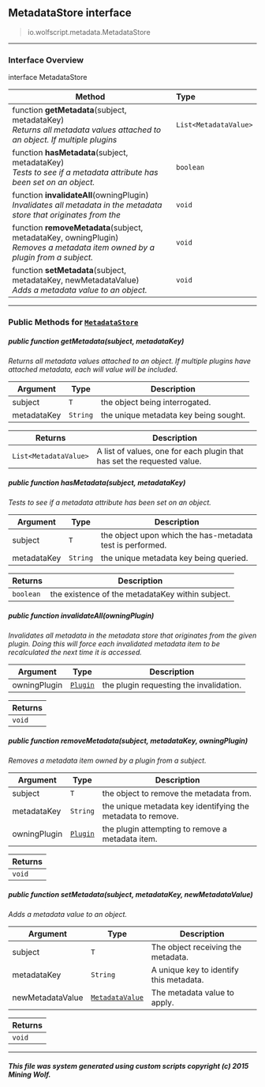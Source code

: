 ## MetadataStore __interface__

>io.wolfscript.metadata.MetadataStore

---

### Interface Overview

interface MetadataStore

Method | Type   
--- | :--- 
 function __getMetadata__(subject, metadataKey) <br> _Returns all metadata values attached to an object. If multiple plugins_ | `List<MetadataValue>`
 function __hasMetadata__(subject, metadataKey) <br> _Tests to see if a metadata attribute has been set on an object._ | `boolean`
 function __invalidateAll__(owningPlugin) <br> _Invalidates all metadata in the metadata store that originates from the_ | `void`
 function __removeMetadata__(subject, metadataKey, owningPlugin) <br> _Removes a metadata item owned by a plugin from a subject._ | `void`
 function __setMetadata__(subject, metadataKey, newMetadataValue) <br> _Adds a metadata value to an object._ | `void`



---


### Public Methods for [`MetadataStore`](MetadataStore.md)

##### <a id='getmetadata'></a>public  function __getMetadata__(subject, metadataKey)

_Returns all metadata values attached to an object. If multiple plugins have attached metadata, each will value will be included._

Argument | Type | Description  
--- | --- | --- 
subject | `T` | the object being interrogated.
metadataKey | `String` | the unique metadata key being sought.

Returns | Description
--- | --- 
`List<MetadataValue>` | A list of values, one for each plugin that has set the requested value.


##### <a id='hasmetadata'></a>public  function __hasMetadata__(subject, metadataKey)

_Tests to see if a metadata attribute has been set on an object._

Argument | Type | Description  
--- | --- | --- 
subject | `T` | the object upon which the has-metadata test is performed.
metadataKey | `String` | the unique metadata key being queried.

Returns | Description
--- | --- 
`boolean` | the existence of the metadataKey within subject.


##### <a id='invalidateall'></a>public  function __invalidateAll__(owningPlugin)

_Invalidates all metadata in the metadata store that originates from the given plugin. Doing this will force each invalidated metadata item to be recalculated the next time it is accessed._

Argument | Type | Description  
--- | --- | --- 
owningPlugin | [`Plugin`](../plugin/Plugin.md) | the plugin requesting the invalidation.

Returns | 
--- | 
`void` |


##### <a id='removemetadata'></a>public  function __removeMetadata__(subject, metadataKey, owningPlugin)

_Removes a metadata item owned by a plugin from a subject._

Argument | Type | Description  
--- | --- | --- 
subject | `T` | the object to remove the metadata from.
metadataKey | `String` | the unique metadata key identifying the metadata to remove.
owningPlugin | [`Plugin`](../plugin/Plugin.md) | the plugin attempting to remove a metadata item.

Returns | 
--- | 
`void` |


##### <a id='setmetadata'></a>public  function __setMetadata__(subject, metadataKey, newMetadataValue)

_Adds a metadata value to an object._

Argument | Type | Description  
--- | --- | --- 
subject | `T` | The object receiving the metadata.
metadataKey | `String` | A unique key to identify this metadata.
newMetadataValue | [`MetadataValue`](MetadataValue.md) | The metadata value to apply.

Returns | 
--- | 
`void` |


---


##### This file was system generated using custom scripts copyright (c) 2015 Mining Wolf.
	

